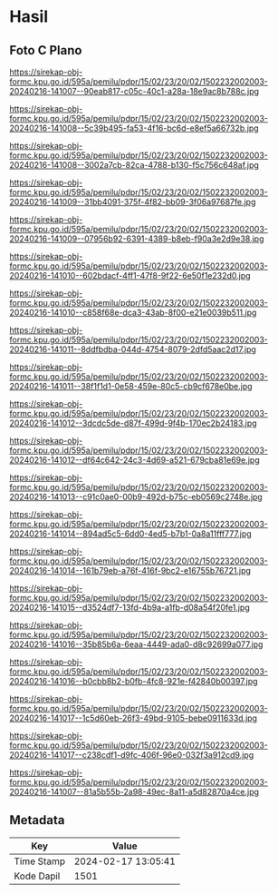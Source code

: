 # Hasil

## Foto C Plano

https://sirekap-obj-formc.kpu.go.id/595a/pemilu/pdpr/15/02/23/20/02/1502232002003-20240216-141007--90eab817-c05c-40c1-a28a-18e9ac8b788c.jpg

https://sirekap-obj-formc.kpu.go.id/595a/pemilu/pdpr/15/02/23/20/02/1502232002003-20240216-141008--5c39b495-fa53-4f16-bc6d-e8ef5a66732b.jpg

https://sirekap-obj-formc.kpu.go.id/595a/pemilu/pdpr/15/02/23/20/02/1502232002003-20240216-141008--3002a7cb-82ca-4788-b130-f5c756c648af.jpg

https://sirekap-obj-formc.kpu.go.id/595a/pemilu/pdpr/15/02/23/20/02/1502232002003-20240216-141009--31bb4091-375f-4f82-bb09-3f06a97687fe.jpg

https://sirekap-obj-formc.kpu.go.id/595a/pemilu/pdpr/15/02/23/20/02/1502232002003-20240216-141009--07956b92-6391-4389-b8eb-f90a3e2d9e38.jpg

https://sirekap-obj-formc.kpu.go.id/595a/pemilu/pdpr/15/02/23/20/02/1502232002003-20240216-141010--602bdacf-4ff1-47f8-9f22-6e50f1e232d0.jpg

https://sirekap-obj-formc.kpu.go.id/595a/pemilu/pdpr/15/02/23/20/02/1502232002003-20240216-141010--c858f68e-dca3-43ab-8f00-e21e0039b511.jpg

https://sirekap-obj-formc.kpu.go.id/595a/pemilu/pdpr/15/02/23/20/02/1502232002003-20240216-141011--8ddfbdba-044d-4754-8079-2dfd5aac2d17.jpg

https://sirekap-obj-formc.kpu.go.id/595a/pemilu/pdpr/15/02/23/20/02/1502232002003-20240216-141011--38f1f1d1-0e58-459e-80c5-cb9cf678e0be.jpg

https://sirekap-obj-formc.kpu.go.id/595a/pemilu/pdpr/15/02/23/20/02/1502232002003-20240216-141012--3dcdc5de-d87f-499d-9f4b-170ec2b24183.jpg

https://sirekap-obj-formc.kpu.go.id/595a/pemilu/pdpr/15/02/23/20/02/1502232002003-20240216-141012--df64c642-24c3-4d69-a521-679cba81e69e.jpg

https://sirekap-obj-formc.kpu.go.id/595a/pemilu/pdpr/15/02/23/20/02/1502232002003-20240216-141013--c91c0ae0-00b9-492d-b75c-eb0569c2748e.jpg

https://sirekap-obj-formc.kpu.go.id/595a/pemilu/pdpr/15/02/23/20/02/1502232002003-20240216-141014--894ad5c5-6dd0-4ed5-b7b1-0a8a11fff777.jpg

https://sirekap-obj-formc.kpu.go.id/595a/pemilu/pdpr/15/02/23/20/02/1502232002003-20240216-141014--161b79eb-a76f-416f-9bc2-e16755b76721.jpg

https://sirekap-obj-formc.kpu.go.id/595a/pemilu/pdpr/15/02/23/20/02/1502232002003-20240216-141015--d3524df7-13fd-4b9a-a1fb-d08a54f20fe1.jpg

https://sirekap-obj-formc.kpu.go.id/595a/pemilu/pdpr/15/02/23/20/02/1502232002003-20240216-141016--35b85b6a-6eaa-4449-ada0-d8c92699a077.jpg

https://sirekap-obj-formc.kpu.go.id/595a/pemilu/pdpr/15/02/23/20/02/1502232002003-20240216-141016--b0cbb8b2-b0fb-4fc8-921e-f42840b00397.jpg

https://sirekap-obj-formc.kpu.go.id/595a/pemilu/pdpr/15/02/23/20/02/1502232002003-20240216-141017--1c5d60eb-26f3-49bd-9105-bebe0911633d.jpg

https://sirekap-obj-formc.kpu.go.id/595a/pemilu/pdpr/15/02/23/20/02/1502232002003-20240216-141017--c238cdf1-d9fc-406f-96e0-032f3a912cd9.jpg

https://sirekap-obj-formc.kpu.go.id/595a/pemilu/pdpr/15/02/23/20/02/1502232002003-20240216-141007--81a5b55b-2a98-49ec-8a11-a5d82870a4ce.jpg


## Metadata

| Key        | Value               |
| ---------- | ------------------- |
| Time Stamp | 2024-02-17 13:05:41 |
| Kode Dapil | 1501                |



